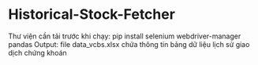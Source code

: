 # Historical-Stock-Fetcher
Thư viện cần tải trước khi chạy:
pip install selenium webdriver-manager pandas
Output: file data_vcbs.xlsx chứa thông tin bảng dữ liệu lịch sử giao dịch chứng khoán
